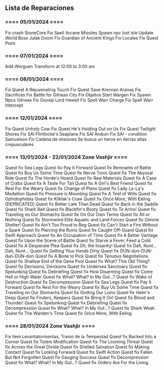## Lista de Reparaciones

### ==== 05/01/2024 ====
Fix crash StoneCore
Fix Spell Arcane Missiles
Spawn npc lost isle
Update World Boss Julak Doom
Fix Guardian of Ancient Kings
Fix Locales
Fix Quest Point

### ==== 07/01/2024 ====
Add Worguen Transform at 12:00 to 3:00 am

### ==== 08/01/2024 ====
Fix Quest A Rejuvenating Touch
Fix Quest Save Krennan Aranas
Fix Sacrifices
Fix Battle for Gilneas City
Fix Objetos Start Wargen
Fix Spawn Npcs Gilneas
Fix Gossip Lord Hewell
Fix Spell Warr Charge
Fix Spell Warr Intercept

### ==== 12/01/2024 ====
Fix Quest Unholy Cow
Fix Quest He\'s Holding Out on Us
Fix Quest Twilight Shores
Fix SAI Flintlocke\'s Seaplane
Fix SAI Anduin
Fix SAI - condition  Samuelson
Fix Cadena de misiones Se busca un heroe en tierras altas crepusculares

### ==== 13/01/2024 - 22/01/2024 Zone Vashjir ====
Quest fix Sea Legs
Quest fix Pay It Forward
Quest fix Remnants of Battle
Quest fix Buy Us Some Time
Quest fix Nerve Tonic
Quest fix The Abyssal Ride
Quest fix The Horde's Hoard
Quest fix Raw Materials
Quest fix A Case of Crabs
Quest fix A Taste For Tail
Quest fix A Girl's Best Friend
Quest fix Rest For the Weary
Quest fix Change of Plans
Quest fix Lady La-La's Medallion
Quest fix Pressure is Mounting
Quest fix A Test of Wills
Quest fix Ophidophobia
Quest fix Kliklak's Craw
Quest fix Once More, With Eeling [DEPRICATED]
Quest fix Better Late Than Dead
Quest fix Back in the Saddle
Quest fix Shark Bait
Quest fix Blackfin's Booty
Quest fix To Arms!
Quest fix Traveling on Our Stomachs
Quest fix On Our Own Terms
Quest fix All or Nothing
Quest fix Stormwind Elite Aquatic and Land Forces
Quest fix Gimme Shelter!
Quest fix Ain't Too Proud to Beg
Quest fix Can't Start a Fire Without a Spark
Quest fix Piercing the Ruins
Quest fix Caught Off-Guard
Quest fix Swift Approach
Quest fix An Occupation of Time
Quest fix A Better Vantage
Quest fix Upon the Scene of Battle
Quest fix Starve a Fever, Feed a Cold
Quest fix A Desperate Plea
Quest fix Oh, the Insanity!
Quest fix Dah, Nunt... Dah, Nunt...
Quest fix Getting Your Hands Dirty
Quest fix DUN-dun-DUN-dun-DUN-dun
Quest fix A Bone to Pick
Quest fix Tenuous Negotiations
Quest fix Shallow End of the Gene Pool
Quest fix What? This Old Thing?
Quest fix Decisions, Decisions
Quest fix Undersea Sanctuary
Quest fix Spelunking
Quest fix Debriefing
Quest fix How Disarming
Quest fix Come Hell or High Water
Quest fix What? What? In My Gut...?
Quest fix Wake of Destruction
Quest fix Decompression
Quest fix Sea Legs
Quest fix Pay It Forward
Quest fix Rest For the Weary
Quest fix Buy Us Some Time
Quest fix Traveling on Our Stomachs
Quest fix Girding Our Loins
Quest fix Helm's Deep
Quest fix Finders, Keepers
Quest fix Bring It On!
Quest fix Blood and Thunder!
Quest fix Spelunking
Quest fix Debriefing
Quest fix Decompression
Quest fix What? What? In My Gut...?
Quest fix Shark Weak
Quest fix The Warden's Time
Quest fix Once More, With Eeling

### ==== 28/01/2024 Zone Vashjir ====
Fix item  Levantatormentas, Tramo de la Tempestad
Quest fix Backed Into a Corner
Quest fix Totem Modification
Quest fix The Looming Threat
Quest fix Across the Great Divide
Quest fix Shelled Salvation
Quest fix Making Contact
Quest fix Looking Forward
Quest fix Swift Action
Quest fix Fallen But Not Forgotten
Quest fix Gauging Success
Quest fix Decompression
Quest fix What? What? In My Gut...?
Quest fix Orders Are For the Living